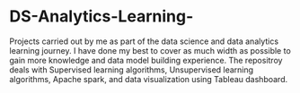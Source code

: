 # DS-Analytics-Learning-
Projects carried out by me as part of the data science and data analytics learning journey.
I have done my best to cover as much width as possible to gain more knowledge and data model building experience. 
The repositroy deals with Supervised learning algorithms, Unsupervised learning algorithms, Apache spark, and data visualization using Tableau dashboard.
